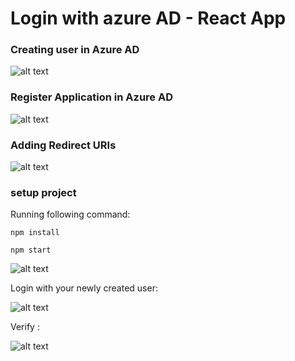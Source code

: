 # Login with azure AD - React App

### Creating user in Azure AD

![alt text](https://github.com/parane/manulife-aks-training/raw/main/images/sso2.JPG)

### Register Application in Azure AD

![alt text](https://github.com/parane/manulife-aks-training/raw/main/images/sso3.JPG)

### Adding Redirect URIs

![alt text](https://github.com/parane/manulife-aks-training/raw/main/images/sso4.JPG)


### setup project 

Running following command:

    npm install
    
    npm start
    
![alt text](https://github.com/parane/manulife-aks-training/raw/main/images/sso1.JPG)

Login with your newly created user:

![alt text](https://github.com/parane/manulife-aks-training/raw/main/images/sso5.JPG)

Verify :

![alt text](https://github.com/parane/manulife-aks-training/raw/main/images/sso6.JPG)